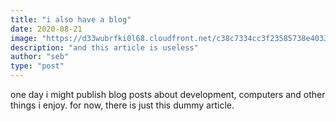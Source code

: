```yaml
---
title: "i also have a blog"
date: 2020-08-21
image: "https://d33wubrfki0l68.cloudfront.net/c38c7334cc3f23585738e40334284fddcaf03d5e/2e17c/images/hugo-logo-wide.svg"
description: "and this article is useless"
author: "seb"
type: "post"
---
```


one day i might publish blog posts about development, computers and other things i enjoy. for now, there is just this dummy article.